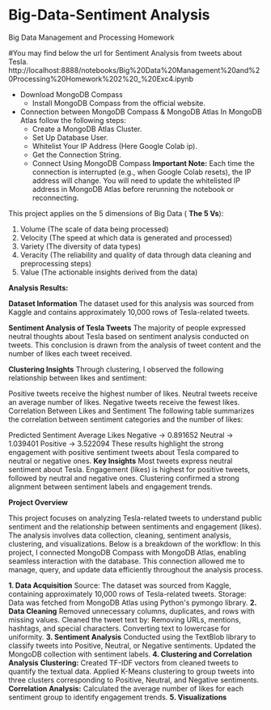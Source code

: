 # Big-Data-Sentiment Analysis
Big Data Management and Processing Homework 

#You may find below the url for Sentiment Analysis from tweets about Tesla. 
http://localhost:8888/notebooks/Big%20Data%20Management%20and%20Processing%20Homework%202%20_%20Exc4.ipynb

- Download MongoDB Compass
    - Install MongoDB Compass from the official website.
- Connection between MongoDB Compass & MongoDB Atlas
  In MongoDB Atlas follow the following steps:
    - Create a MongoDB Atlas Cluster.
    - Set Up Database User.
    - Whitelist Your IP Address (Here Google Colab ip).
    - Get the Connection String.
    - Connect Using MongoDB Compass
**Important Note:**
Each time the connection is interrupted (e.g., when Google Colab resets), the IP address will change.
You will need to update the whitelisted IP address in MongoDB Atlas before rerunning the notebook or reconnecting.

This project applies on the 5 dimensions of Big Data ( **The 5 Vs**):
1. Volume (The scale of data being processed)
2. Velocity (The speed at which data is generated and processed)
3. Variety (The diversity of data types)
4. Veracity (The reliability and quality of data through data cleaning and preprocessing steps)
5. Value (The actionable insights derived from the data)

**Analysis Results:**

**Dataset Information**
The dataset used for this analysis was sourced from Kaggle and contains approximately 10,000 rows of Tesla-related tweets.

**Sentiment Analysis of Tesla Tweets**
The majority of people expressed neutral thoughts about Tesla based on sentiment analysis conducted on tweets. This conclusion is drawn from the analysis of tweet content and the number of likes each tweet received.

**Clustering Insights**
Through clustering, I observed the following relationship between likes and sentiment:

Positive tweets receive the highest number of likes.
Neutral tweets receive an average number of likes.
Negative tweets receive the fewest likes.
Correlation Between Likes and Sentiment
The following table summarizes the correlation between sentiment categories and the number of likes:

Predicted Sentiment	Average Likes
Negative ->	0.891652
Neutral	-> 1.039401
Positive -> 3.522094
These results highlight the strong engagement with positive sentiment tweets about Tesla compared to neutral or negative ones.
**Key Insights**
Most tweets express neutral sentiment about Tesla.
Engagement (likes) is highest for positive tweets, followed by neutral and negative ones.
Clustering confirmed a strong alignment between sentiment labels and engagement trends.

**Project Overview**

This project focuses on analyzing Tesla-related tweets to understand public sentiment and the relationship between sentiments and engagement (likes). The analysis involves data collection, cleaning, sentiment analysis, clustering, and visualizations. Below is a breakdown of the workflow:
In this project, I connected MongoDB Compass with MongoDB Atlas, enabling seamless interaction with the database. This connection allowed me to manage, query, and update data efficiently throughout the analysis process.

**1. Data Acquisition**
Source: The dataset was sourced from Kaggle, containing approximately 10,000 rows of Tesla-related tweets.
Storage: Data was fetched from MongoDB Atlas using Python's pymongo library.
**2. Data Cleaning**
Removed unnecessary columns, duplicates, and rows with missing values.
Cleaned the tweet text by:
Removing URLs, mentions, hashtags, and special characters.
Converting text to lowercase for uniformity.
**3. Sentiment Analysis**
Conducted using the TextBlob library to classify tweets into Positive, Neutral, or Negative sentiments.
Updated the MongoDB collection with sentiment labels.
**4. Clustering and Correlation Analysis**
**Clustering:**
Created TF-IDF vectors from cleaned tweets to quantify the textual data.
Applied K-Means clustering to group tweets into three clusters corresponding to Positive, Neutral, and Negative sentiments.
**Correlation Analysis:**
Calculated the average number of likes for each sentiment group to identify engagement trends.
**5. Visualizations**
